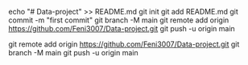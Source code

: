 echo "# Data-project" >> README.md
git init
git add README.md
git commit -m "first commit"
git branch -M main
git remote add origin https://github.com/Feni3007/Data-project.git
git push -u origin main


git remote add origin https://github.com/Feni3007/Data-project.git
git branch -M main
git push -u origin main

